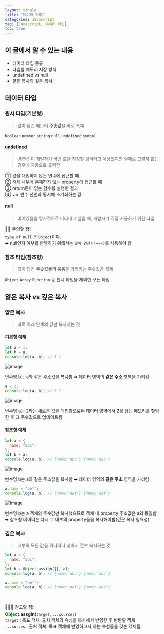 ```yaml
---
layout: single
title: "데이터 타입"
categories: Javascript
tag: [Javascript, 데이터 타입]
toc: true
---
```


## 이 글에서 알 수 있는 내용

- 데이터 타입 종류
- 타입별 메모리 저장 방식
- undefined vs null
- 얕은 복사와 깊은 복사

## 데이터 타입

### 원시 타입(기본형)

> 값이 담긴 메모리 **주솟값**을 바로 복제

`boolean` `number` `string` `null` `undefined` `symbol`

#### undefined

> JS엔진이 개발자가 어떤 값을 지정할 것이라고 예상했지만 실제로 그렇지 않는 경우에 자동으로 출력함

① 값을 대입하지 않은 변수에 접근할 때  
② 객체 내부에 존재하지 않는 property에 접근할 때  
③ return문이 없는 함수를 실행한 결과  
④ `var` 변수 선언과 동시에 초기화하는 값

#### null

> 비어있음을 명시적으로 나타내고 싶을 때, 개발자가 직접 사용하기 위한 타입

🙋‍♀️ 주의할 점❗️  
`type of null` 은 `Object`이다.  
➡︎ null인지 여부를 판별하기 위해서는 `일치 연산자(===)`를 사용해야 함

### 참조 타입(참조형)

> 값이 담긴 **주솟값들의 묶음**을 가리키는 주솟값을 복제

`Object` `Array` `Function` 등 원시 타입을 제외한 모든 타입

## 얕은 복사 vs 깊은 복사

### 얕은 복사

> 바로 아래 단계의 값만 복사하는 것

#### 기본형 예제

```javascript
let a = 1;
let b = a;
console.log(a, b); // 1 1
```

![image](https://user-images.githubusercontent.com/40657327/144014738-fa65919d-70ee-45dc-833d-83fe357f9626.png)

변수명 b는 a와 같은 주소값을 복사함 ➡︎ 데이터 영역의 **같은 주소** 영역을 가리킴

```javascript
a = 2;
console.log(a, b); // 2 1
```

![image](https://user-images.githubusercontent.com/40657327/143999057-11369811-58a4-4dbd-a965-11d5c2f30a59.png)

변수명 a는 2라는 새로운 값을 대입함으로써 데이터 영역에서 2를 담는 메모리를 할당한 후 그 주솟값으로 업데이트됨

#### 참조형 예제

```javascript
let a = {
  name: "abc",
};
let b = a;
console.log(a, b); // {name:'abc'} {name:'abc'}
```

![image](https://user-images.githubusercontent.com/40657327/144000183-229d1968-be6f-4e03-b7ea-73521f9fc80d.png)

변수명 b는 a와 같은 주소값을 복사함 ➡︎ 데이터 영역의 **같은 주소** 영역을 가리킴

```javascript
a.name = "def";
console.log(a, b); // {name:'def'} {name:'def'}
```

![image](https://user-images.githubusercontent.com/40657327/144000694-22992fa1-8dcd-423c-acdb-3cc7d3ebf9a3.png)

변수명 b는 a 객체의 주솟값만 복사했으므로 객체 내 property 주소값은 a와 동일함  
➡︎ 참조형 데이터는 다시 그 내부의 property들을 복사해야함(깊은 복사 필요성)

### 깊은 복사

> 내부의 모든 값을 하나하나 찾아서 전부 복사하는 것

```javascript
let a = {
  name: "abc",
};
let b = Object.assign({}, a);
console.log(a, b); // {name:'abc'} {name:'abc'}

a.name = "def";
console.log(a, b); // {name:'def'} {name:'abc'}
```

<br/>

👩🏻‍🏫 참고할 점❗️  
**<span style="color:green">Object</span>.assgin**(`target`, `...sources`)  
`target` : 목표 객체. 출처 객체의 속성을 복사해서 반영한 후 반환할 객체  
`...sorces` : 출처 객체. 목표 객체에 반영하고자 하는 속성들을 갖는 객체들
